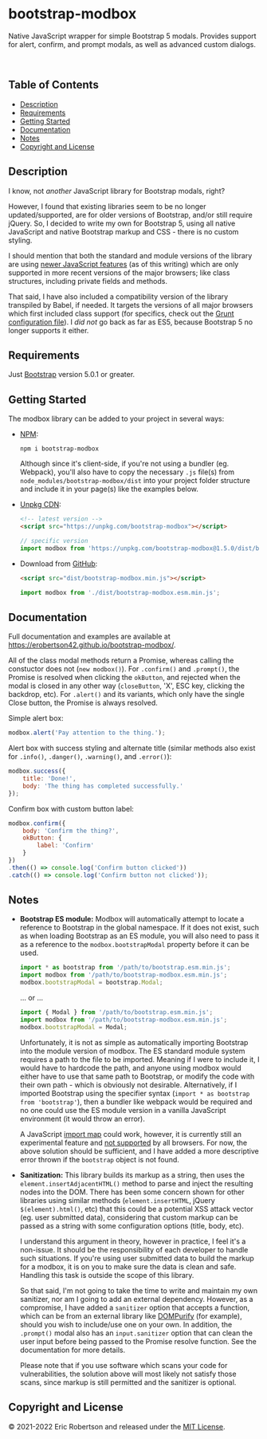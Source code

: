 # bootstrap-modbox
Native JavaScript wrapper for simple Bootstrap 5 modals.  Provides support for alert, confirm, and prompt modals, as well as advanced custom dialogs.

&nbsp;

## Table of Contents

- [Description](#description)
- [Requirements](#requirements)
- [Getting Started](#getting-started)
- [Documentation](#documentation)
- [Notes](#notes)
- [Copyright and License](#copyright-and-license)


## Description

I know, not *another* JavaScript library for Bootstrap modals, right?

However, I found that existing libraries seem to be no longer updated/supported, are for older versions of Bootstrap, and/or still require jQuery.  So, I decided to write my own for Bootstrap 5, using all native JavaScript and native Bootstrap markup and CSS - there is no custom styling.

I should mention that both the standard and module versions of the library are using [newer JavaScript features](https://developer.mozilla.org/en-US/docs/Web/JavaScript/Reference/Classes#browser_compatibility) (as of this writing) which are only supported in more recent versions of the major browsers; like class structures, including private fields and methods.

That said, I have also included a compatibility version of the library transpiled by Babel, if needed.  It targets the versions of all major browsers which first included class support (for specifics, check out the [Grunt configuration file](https://github.com/erobertson42/bootstrap-modbox/blob/main/Gruntfile.js)).  I *did not* go back as far as ES5, because Bootstrap 5 no longer supports it either.


## Requirements

Just [Bootstrap](https://getbootstrap.com/) version 5.0.1 or greater.


## Getting Started

The modbox library can be added to your project in several ways:
- [NPM](https://www.npmjs.com/package/bootstrap-modbox):
	```
	npm i bootstrap-modbox
	```
	Although since it's client-side, if you're not using a bundler (eg. Webpack), you'll also have to copy the necessary `.js` file(s) from `node_modules/bootstrap-modbox/dist` into your project folder structure and include it in your page(s) like the examples below.

- [Unpkg CDN](https://unpkg.com/browse/bootstrap-modbox/):
	```html
	<!-- latest version -->
	<script src="https://unpkg.com/bootstrap-modbox"></script>
	```
	```javascript
	// specific version
	import modbox from 'https://unpkg.com/bootstrap-modbox@1.5.0/dist/bootstrap-modbox.esm.min.js';
	```

- Download from [GitHub](https://github.com/erobertson42/bootstrap-modbox/releases):
	```html
	<script src="dist/bootstrap-modbox.min.js"></script>
	```
	```javascript
	import modbox from './dist/bootstrap-modbox.esm.min.js';
	```


## Documentation

Full documentation and examples are available at https://erobertson42.github.io/bootstrap-modbox/.

All of the class modal methods return a Promise, whereas calling the constuctor does not (`new modbox()`).  For `.confirm()` and `.prompt()`, the Promise is resolved when clicking the `okButton`, and rejected when the modal is closed in any other way (`closeButton`, 'X', ESC key, clicking the backdrop, etc).  For `.alert()` and its variants, which only have the single Close button, the Promise is always resolved.

Simple alert box:
```javascript
modbox.alert('Pay attention to the thing.');
```

Alert box with success styling and alternate title (similar methods also exist for `.info()`, `.danger()`, `.warning()`, and `.error()`):
```javascript
modbox.success({
	title: 'Done!',
	body: 'The thing has completed successfully.'
});
```

Confirm box with custom button label:
```javascript
modbox.confirm({
	body: 'Confirm the thing?',
	okButton: {
		label: 'Confirm'
	}
})
.then(() => console.log('Confirm button clicked'))
.catch(() => console.log('Confirm button not clicked'));
```


## Notes

- **Bootstrap ES module:**
	Modbox will automatically attempt to locate a reference to Bootstrap in the global namespace.  If it does not exist, such as when loading Bootstrap as an ES module, you will also need to pass it as a reference to the `modbox.bootstrapModal` property before it can be used.
	```javascript
	import * as bootstrap from '/path/to/bootstrap.esm.min.js';
	import modbox from '/path/to/bootstrap-modbox.esm.min.js';
	modbox.bootstrapModal = bootstrap.Modal;
	```
	... or ...
	```javascript
	import { Modal } from '/path/to/bootstrap.esm.min.js';
	import modbox from '/path/to/bootstrap-modbox.esm.min.js';
	modbox.bootstrapModal = Modal;
	```
	Unfortunately, it is not as simple as automatically importing Bootstrap into the module version of modbox.  The ES standard module system requires a path to the file to be imported.  Meaning if I were to include it, I would have to hardcode the path, and anyone using modbox would either have to use that same path to Bootstrap, or modify the code with their own path - which is obviously not desirable.  Alternatively, if I imported Bootstrap using the specifier syntax (`import * as bootstrap from 'bootstrap'`), then a bundler like webpack would be required and no one could use the ES module version in a vanilla JavaScript environment (it would throw an error).

	A JavaScript [import map](https://github.com/WICG/import-maps/) could work, however, it is currently still an experimental feature and [not supported](https://caniuse.com/import-maps) by all browsers.  For now, the above solution should be sufficient, and I have added a more descriptive error thrown if the `bootstrap` object is not found.

- **Sanitization:**
	This library builds its markup as a string, then uses the `element.insertAdjacentHTML()` method to parse and inject the resulting nodes into the DOM.  There has been some concern shown for other libraries using similar methods (`element.insertHTML`, jQuery `$(element).html()`, etc) that this could be a potential XSS attack vector (eg. user submitted data), considering that custom markup can be passed as a string with some configuration options (title, body, etc).

	I understand this argument in theory, however in practice, I feel it's a non-issue.  It should be the responsibility of each developer to handle such situations.  If you're using user submitted data to build the markup for a modbox, it is on you to make sure the data is clean and safe.  Handling this task is outside the scope of this library.

	So that said, I'm not going to take the time to write and maintain my own sanitizer, nor am I going to add an external dependency.  However, as a compromise, I have added a `sanitizer` option that accepts a function, which can be from an external library like [DOMPurify](https://github.com/cure53/DOMPurify) (for example), should you wish to include/use one on your own.  In addition, the `.prompt()` modal also has an `input.sanitizer` option that can clean the user input before being passed to the Promise resolve function.  See the documentation for more details.

	Please note that if you use software which scans your code for vulnerabilities, the solution above will most likely not satisfy those scans, since markup is still permitted and the sanitizer is optional.


## Copyright and License

&copy; 2021-2022 Eric Robertson and released under the [MIT License](https://github.com/erobertson42/bootstrap-modbox/blob/main/LICENSE).
